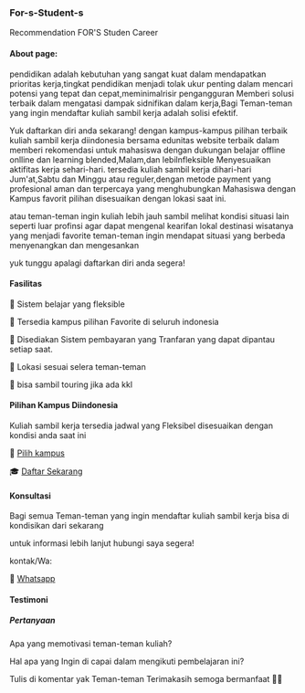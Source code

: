 ### For-s-Student-s
Recommendation FOR'S Studen Career

#### About page:
pendidikan adalah kebutuhan yang sangat kuat dalam mendapatkan prioritas kerja,tingkat pendidikan menjadi tolak ukur penting dalam mencari potensi yang tepat dan cepat,meminimalrisir pengangguran Memberi solusi terbaik dalam mengatasi dampak sidnifikan dalam kerja,Bagi Teman-teman yang ingin mendaftar kuliah sambil kerja adalah solisi efektif.

Yuk daftarkan diri anda sekarang!
dengan kampus-kampus pilihan terbaik kuliah sambil kerja diindonesia bersama edunitas website terbaik dalam memberi rekomendasi untuk mahasiswa dengan dukungan belajar
offline onlline dan learning blended,Malam,dan lebilnfleksible Menyesuaikan aktifitas kerja sehari-hari.
tersedia kuliah sambil kerja dihari-hari Jum'at,Sabtu dan Minggu atau reguler,dengan metode payment yang profesional aman dan terpercaya yang menghubungkan Mahasiswa dengan Kampus favorit pilihan disesuaikan dengan lokasi saat ini.

atau teman-teman ingin kuliah lebih jauh sambil melihat kondisi situasi lain seperti luar profinsi agar dapat mengenal kearifan lokal destinasi wisatanya yang menjadi favorite teman-teman ingin mendapat situasi yang berbeda menyenangkan dan mengesankan

yuk tunggu apalagi daftarkan diri anda segera!

#### Fasilitas

🧭 Sistem belajar yang fleksible

🏫 Tersedia kampus pilihan Favorite di seluruh indonesia

📝 Disediakan Sistem pembayaran yang Tranfaran yang dapat dipantau setiap saat.

👀 Lokasi sesuai selera teman-teman 

🌄 bisa sambil touring jika ada kkl



#### Pilihan Kampus Diindonesia
Kuliah sambil kerja tersedia jadwal yang Fleksibel disesuaikan dengan kondisi anda saat ini

🏫 [Pilih kampus](https://edunitas.com/kampus?gsf_by=d7bf08e6)

🎓 [Daftar Sekarang](https://edunitas.com/kampus/pendaftaran?gsf_by=d7bf08e6)


#### Konsultasi
Bagi semua Teman-teman yang ingin mendaftar kuliah sambil kerja bisa di kondisikan dari sekarang

untuk informasi lebih lanjut hubungi saya segera!

kontak/Wa:

💬 [Whatsapp](https://wa.me/qr/W24YNYJL2NHFE1)


#### Testimoni

##### Pertanyaan

Apa yang memotivasi teman-teman kuliah?

Hal apa yang Ingin di capai dalam mengikuti pembelajaran ini?

Tulis di komentar yak Teman-teman Terimakasih semoga bermanfaat 🙏🏿





